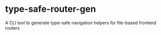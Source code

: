# type-safe-router-gen
A CLI tool to generate type-safe navigation helpers for file-based frontend routers
